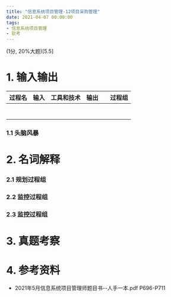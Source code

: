 ```yaml
---
title: "信息系统项目管理-12项目采购管理"
date: 2021-04-07 00:00:00
tags:
- 信息系统项目管理
- 软考
---
```


(1分, 20%大题)[5.5]



# 1. 输入输出

| 过程名 | 输入 | 工具和技术 | 输出 |      | 过程组 |
| ------ | ---- | ---------- | ---- | ---- | ------ |
|        |      |            |      |      |        |
|        |      |            |      |      |        |
|        |      |            |      |      |        |
|        |      |            |      |      |        |
|        |      |            |      |      |        |
|        |      |            |      |      |        |
|        |      |            |      |      |        |

<!-- more -->

### 1.1 头脑风暴



# 2. 名词解释

### 2.1 规划过程组

### 2.2 监控过程组

### 2.3 监控过程组



# 3. 真题考察

# 4. 参考资料

+ 2021年5月信息系统项目管理师题目书--人手一本.pdf P696-P711

